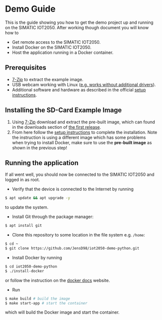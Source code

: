 # Demo Guide

This is the guide showing you how to get the demo project up and running on the SIMATIC IOT2050. After working though document you will know how to

- Get remote access to the SIMATIC IOT2050.
- Install Docker on the SIMATIC IOT2050.
- Host the application running in a Docker container.

## Prerequisites

- [7-Zip](https://www.7-zip.de/) to extract the example image.
- USB webcam working with Linux ([e.g. works without additional drivers](https://www.amazon.de/Jelly-Comb-Objektivdeckel-Video-Anrufe-Live-Streaming/dp/B0894RDBMJ/ref=sr_1_2_sspa?__mk_de_DE=%C3%85M%C3%85%C5%BD%C3%95%C3%91&dchild=1&keywords=webcam+linux&qid=1611871231&sr=8-2-spons&psc=1&spLa=ZW5jcnlwdGVkUXVhbGlmaWVyPUExRDlDQThIREE5TFU3JmVuY3J5cHRlZElkPUEwMTA1ODU3MUowM0FEUjhLVU1JVyZlbmNyeXB0ZWRBZElkPUEwMjIxMzYwMkdNMkpIQUM0M0daSSZ3aWRnZXROYW1lPXNwX2F0ZiZhY3Rpb249Y2xpY2tSZWRpcmVjdCZkb05vdExvZ0NsaWNrPXRydWU=)).
- Additional software and hardware as described in the official
  [setup instructions](https://support.industry.siemens.com/tf/ww/en/posts/how-to-setup-the-iot2050/238945/?page=0&pageSize=10).

## Installing the SD-Card Example Image

1. Using [7-Zip](https://www.7-zip.de/) download and extract the pre-built image, which can found in the downloads section of
   [the first release](https://github.com/JensD98/iot2050-demo-python/releases/tag/untagged-a8cfe2056ca56095a4a4).
2. From here follow the
   [setup instructions](https://support.industry.siemens.com/tf/ww/en/posts/how-to-setup-the-iot2050/238945/?page=0&pageSize=10)
   to complete the installation. Note the instruction is using a different image which has some problems when trying to install Docker, make sure to use the **pre-built image**    as shown in the previous step!

## Running the application

If all went well, you should now be connected to the SIMATIC IOT2050 and logged in as root.

- Verify that the device is connected to the Internet by running

```bash
$ apt update && apt upgrade -y
```

to update the system.

- Install Git through the package manager:

```bash
$ apt install git
```

- Clone this repository to some location in the file system e.g. `/home`:

```bash
$ cd ~
$ git clone https://github.com/JensD98/iot2050-demo-python.git
```

- Install Docker by running

```bash
$ cd iot2050-demo-python
$ ./install-docker
```

or follow the instruction on the [docker docs](https://docs.docker.com/engine/install/debian/) website.

- Run

```bash
$ make build # build the image
$ make start-app # start the container
```

which will build the Docker image and start the container.
